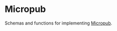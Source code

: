 # Micropub

Schemas and functions for implementing [Micropub](https://micropub.spec.indieweb.org/).
